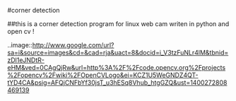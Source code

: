#corner detection

##this is a corner detection program for linux web cam writen in python and open cv !

..image::http://www.google.com/url?sa=i&source=images&cd=&cad=rja&uact=8&docid=i_V3tzFuNLr4lM&tbnid=zDl1eJNDtR-eHM&ved=0CAgQjRw&url=http%3A%2F%2Fcode.opencv.org%2Fprojects%2Fopencv%2Fwiki%2FOpenCVLogo&ei=KCZ1U5WeGNDZ4QT-tYD4CA&psig=AFQjCNFbYf30jsT_u3hESq8Vhub_htgGZQ&ust=1400272808469139
